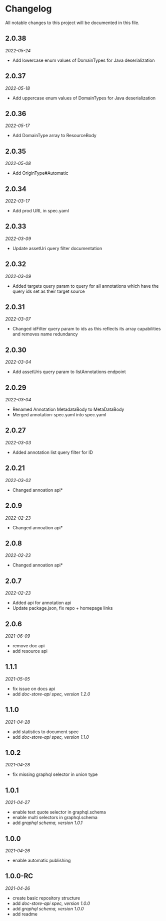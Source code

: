# Changelog
All notable changes to this project will be documented in this file.
## 2.0.38
*2022-05-24*
* Add lowercase enum values of DomainTypes for Java deserialization
## 2.0.37
*2022-05-18*
* Add uppercase enum values of DomainTypes for Java deserialization
## 2.0.36
*2022-05-17*
* Add DomainType array to ResourceBody
## 2.0.35
*2022-05-08*
* Add OriginType#Automatic
## 2.0.34
*2022-03-17*
* Add prod URL in spec.yaml
## 2.0.33
*2022-03-09*
* Update assetUri query filter documentation
## 2.0.32
*2022-03-09*
* Added targets query param to query for all annotations which have the query ids set as their target source
## 2.0.31
*2022-03-07*
* Changed idFilter query param to ids as this reflects its array capabilities and removes name redundancy
## 2.0.30
*2022-03-04*
* Add assetUris query param to listAnnotations endpoint
## 2.0.29
*2022-03-04*
* Renamed Annotation MetadataBody to MetaDataBody
* Merged annotation-spec.yaml into spec.yaml
## 2.0.27
*2022-03-03*
* Added annotation list query filter for ID
## 2.0.21
*2022-03-02*
* Changed annoation api*
## 2.0.9
*2022-02-23*
* Changed annoation api*
## 2.0.8
*2022-02-23*
* Changed annoation api*
## 2.0.7
*2022-02-23*
* Added api for annotation api
* Update package.json, fix repo + homepage links
## 2.0.6
*2021-06-09*
* remove doc api
* add resource api
## 1.1.1
*2021-05-05*
* fix issue on docs api
* add *doc-store-api spec, version 1.2.0*
## 1.1.0
*2021-04-28*
* add statistics to document spec
* add *doc-store-api spec, version 1.1.0*
## 1.0.2
*2021-04-28*
* fix missing graphql selector in union type
## 1.0.1
*2021-04-27*
* enable text quote selector in graphql.schema
* enable multi selectors in graphql.schema
* add *graphql schema, version 1.0.1*
## 1.0.0
*2021-04-26*
* enable automatic publishing
## 1.0.0-RC
*2021-04-26*
* create basic repository structure
* add *doc-store-api spec, version 1.0.0*
* add *graphql schema, version 1.0.0*
* add readme
